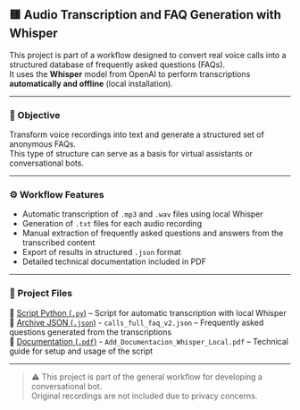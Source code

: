 ## 🟨 Audio Transcription and FAQ Generation with Whisper

This project is part of a workflow designed to convert real voice calls into a structured database of frequently asked questions (FAQs).  
It uses the **Whisper** model from OpenAI to perform transcriptions **automatically and offline** (local installation).

---

### 🎯 Objective

Transform voice recordings into text and generate a structured set of anonymous FAQs.  
This type of structure can serve as a basis for virtual assistants or conversational bots.

---

### ⚙️ Workflow Features

- Automatic transcription of `.mp3` and `.wav` files using local Whisper  
- Generation of `.txt` files for each audio recording  
- Manual extraction of frequently asked questions and answers from the transcribed content  
- Export of results in structured `.json` format  
- Detailed technical documentation included in PDF

---

### 📂 Project Files

📄 [Script Python (`.py`)](./Audio-to-FAQ%20Whisper%20(Python)/run_whisper_auto.py) – Script for automatic transcription with local Whisper  
📄 [Archive JSON (`.json`)](./Audio-to-FAQ%20Whisper%20(Python)/calls_full_faq_v2.json) - `calls_full_faq_v2.json` – Frequently asked questions generated from the transcriptions <br>
📄 [Documentation (`.pdf`)](./Audio-to-FAQ%20Whisper%20(Python)/Add_Documentacion_Whisper_Local.pdf) - `Add_Documentacion_Whisper_Local.pdf` – Technical guide for setup and usage of the script

---

> ⚠️ This project is part of the general workflow for developing a conversational bot.  
> Original recordings are not included due to privacy concerns.
